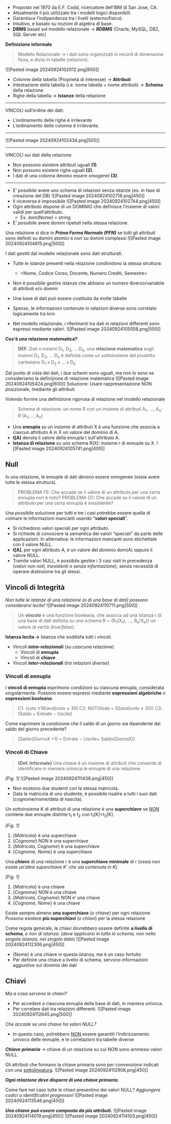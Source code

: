 - Proposto nel 1970 da E.F. Codd, ricercatore dell’IBM di San Jose, CA. 
- Attualmente il più utilizzato tra i modelli logici disponibili. 
- Garantisce l’indipendenza tra i livelli (esterno/fisico). 
- Intuitivo, e basato su nozioni di algebra di base. 
- **DBMS** basati sul modello relazionale -> ***RDBMS*** (Oracle, MySQL, DB2, SQL Server etc)

**Definizione informale**
>Modello Relazionale -> i dati sono organizzati in record di dimensione fissa, e divisi in tabelle (relazioni).

![[Pasted image 20240924102012.png|600]]
- Colonne della tabella (Proprietà di interesse) -> **Attributi** 
- Intestazione della tabella (i.e. nome tabella + nome attributi) -> **Schema** della relazione 
- Righe della tabella -> **Istanze** della relazione

---
VINCOLI sull’ordine dei dati: 
- L’ordinamento delle righe è irrilevante 
- L’ordinamento delle colonne è irrilevante.
---
![[Pasted image 20240924102434.png|500]]

---
VINCOLI sui dati della relazione 
- Non possono esistere attributi uguali **(1)**. 
- Non possono esistere righe uguali **(2)**. 
- I dati di una colonna devono essere omogenei **(3)**.
---

- E’ possibile avere uno schema di relazioni senza istanze (es. in fase di creazione del DB)
![[Pasted image 20240924102718.png|450]]
- Il viceversa è impossibile
![[Pasted image 20240924102744.png|450]]
- Ogni attributo dispone di un DOMINIO che definisce l’insieme di valori validi per quell’attributo. 
	- Es. dom(Nome) = string 	
- E’ possibile avere domini ripetuti nella stessa relazione

Una relazione si dice in ***Prima Forma Normale (PFN)*** se tutti gli attributi sono definiti su domini atomici e non su domini complessi
![[Pasted image 20240924104815.png|500]]

I dati gestiti dal modello relazionale sono dati strutturati.
- Tutte le istanze presenti nella relazione condividono la stessa struttura: 
	- <Nome, Codice Corso, Docente, Numero Crediti, Semestre>
- Non è possibile gestire istanze che abbiano un numero diverso/variabile di attributi e/o domini

- Una base di dati può essere costituita da molte tabelle
- Spesso, le informazioni contenute in relazioni diverse sono correlate logicamente tra loro
- Nel modello relazionale, i riferimenti tra dati in relazioni differenti sono espressi mediante valori.
![[Pasted image 20240924105058.png|500]]

**Cos'è una relazione matematica?**
>**DEF.** Dati n insiemi D<sub>1</sub>, D<sub>2</sub>, … D<sub>n</sub>, una **relazione matematica** sugli insiemi D<sub>1</sub>, D<sub>2</sub>, … D<sub>n</sub> è definita come un sottoinsieme del prodotto cartesiano D<sub>1</sub> x D<sub>2</sub> x … x D<sub>n</sub>

Dal punto di vista dei dati, i due schemi sono uguali, ma non lo sono se consideriamo la definizione di relazione matematica
![[Pasted image 20240924105424.png|600]]
Soluzione: Usare rappresentazione NON posizionale, mediante gli attributi

Volendo fornire una definizione rigorosa di relazione nel modello relazionale

>Schema di relazione: un nome R con un insieme di attributi A<sub>1</sub>, ..., A<sub>n</sub>: R (A<sub>1</sub>,..., A<sub>n</sub>)

- Una **ennupla** su un insieme di attributi X è una funzione che associa a ciascun attributo A in X un valore del dominio di A. 
- **t\[A]** denota il valore della ennupla t sull'attributo A. 
- **Istanza di relazione** su uno schema R(X): insieme r di ennuple su X.
![[Pasted image 20240924105741.png|400]]
## Null
In una relazione, le ennuple di dati devono essere omogenee (ossia avere tutte le stessa struttura). 
>PROBLEMA (1): Che accade se il valore di un attributo per una certa ennupla non è noto?
>PROBLEMA (2): Che accade se il valore di un attributo per una certa ennupla è inesistente?

Una possibile soluzione per tutti e tre i casi potrebbe essere quella di colmare le informazioni mancanti usando “**valori speciali**”.
- Si richiedono valori speciali per ogni attributo. 
- Si richiede di conoscere la semantica dei valori “speciali” da parte delle applicazioni.
In alternativa: le informazioni mancanti sono etichettate con il valore NULL. 
- **t\[A]**, per ogni attributo A, è un valore del dominio dom(A) oppure il valore NULL. 
- Tramite valori NULL, è possibile gestire i 3 casi visti in precedenza (*valori non noti, inesistenti o senza informazione*), senza necessità di operare distinzione tra gli stessi.
## Vincoli di Integrità
*Non tutte le istanze di una relazione (o di una base di dati) possono considerarsi lecite!*
![[Pasted image 20240924110711.png|500]]

>Un ***vincolo*** è una funzione booleana, che associa ad una istanza r di una base di dati definita su uno schema R = {R<sub>1</sub>(X<sub>1</sub>), ..., R<sub>k</sub>(X<sub>k</sub>)} un valore di verità (*true/false*). 

**Istanza lecita ->** Istanza che soddisfa tutti i vincoli.

- Vincoli ***intra-relazionali*** (*su ciascuna relazione*) 
	- Vincoli di **ennupla** 
	- Vincoli di **chiave** 
- Vincoli ***inter-relazionali*** (*tra relazioni diverse*)
### Vincoli di ennupla
I **vincoli di ennupla** esprimono condizioni su ciascuna ennupla, considerata singolarmente. Possono essere espressi mediante **espressioni algebriche** o **espressioni booleane**.

>C1: (voto ≥18)and(voto ≤ 30) 
>C2: NOT((lode = SI)and(voto ≠ 30))
>C3: (Saldo = Entrate − Uscite)

Come esprimere la condizione che il saldo di un giorno sia dipendente dal saldo del giorno precedente?

>(Saldo(GiornoX +1) = Entrate − Uscite+ Saldo(GiornoX))
### Vincoli di Chiave
>**(Def. Informale)** Una chiave è un insieme di attributi che consente di identificare in maniera univoca le ennuple di una relazione.

*\[Fig. 1]*
![[Pasted image 20240924111438.png|450]]
- Non esistono due studenti con la stessa matricola. 
- Data la matricola di uno studente, è possibile risalire a tutti i suoi dati (cognome/nome/data di nascita).

Un sottoinsieme K di attributi di una relazione è una ***superchiave*** se <u>NON</u> contiene due ennuple distinte t<sub>1</sub> e t<sub>2</sub> con t<sub>1</sub>\[K]=t<sub>2</sub>\[K].

*\[Fig. 1]*
1. {*Matricola*} è una superchiave 
2. {*Cognome*} NON è una superchiave 
3. {*Matricola, Cognome*} è una superchiave 
4. {*Cognome, Nome*} è una superchiave

Una ***chiave*** di una relazione r è una **superchiave minimale** di r (*ossia non esiste un’altra superchiave K’ che sia contenuta in K*).

*\[Fig. 1]*
1. {*Matricola*} è una chiave 
2. {*Cognome*} NON è una chiave 
3. {*Matricola, Cognome*} NON e’ una chiave 
4. {*Cognome, Nome*} è una chiave

Esiste sempre almeno **una superchiave** (*o chiave*) per ogni relazione 
Possono esistere **più superchiavi** (*o chiavi*) per la stessa relazione

Come regola generale, le chiavi dovrebbero essere definite **a livello di schema**, *e non di istanza*.
(*deve applicarsi in tutto lo schema, non nella singola istanza, nel singolo dato*)
![[Pasted image 20240924112306.png|450]]
- {Nome} è una chiave in questa istanza, ma è un caso fortuito
- Per definire una chiave a livello di schema, servono informazioni aggiuntive sul dominio dei dati
## Chiavi
*Ma a cosa servono le chiavi?*
- Per accedere a ciascuna ennupla della base di dati, in maniera univoca. 
- Per correlare dati tra relazioni differenti.
![[Pasted image 20240924112645.png|500]]

*Che accade se una chiave ha valori NULL?* 
- In questo caso, potrebbero <u>NON</u> essere garantiti l’indirizzamento univoco delle ennuple, e le correlazioni tra tabelle diverse

***Chiave primaria*** -> chiave di un relazione su cui NON sono ammessi valori NULL. 

Gli attributi che formano la chiave primaria sono *per convenzione* indicati con una <u>sottolineatura</u>.
![[Pasted image 20240924112908.png|450]]

***Ogni relazione deve disporre di una chiave primaria.*** 

Come fare nel caso tutte le chiavi presentino dei valori NULL? *Aggiungere codici o identificativi progressivi* 
![[Pasted image 20240924113546.png|450]]

***Una chiave può essere composta da più attributi.***
![[Pasted image 20240924114019.png|450]]
![[Pasted image 20240924114103.png|450]]
